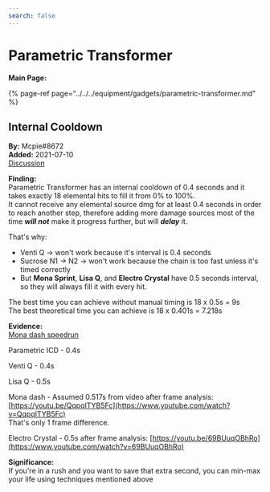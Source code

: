 ```yaml
---
search: false
---
```


# Parametric Transformer

**Main Page:**

{% page-ref page="../../../equipment/gadgets/parametric-transformer.md" %}

## Internal Cooldown

**By:** Mcpie#8672  
**Added:** 2021-07-10  
[Discussion](https://tickettool.xyz/direct?url=https://cdn.discordapp.com/attachments/859763876592877578/862607271769669652/transcript-parametric-transformer-speedrun.html)

**Finding:**  
Parametric Transformer has an internal cooldown of 0.4 seconds and it takes exactly 18 elemental hits to fill it from 0% to 100%.  
It cannot receive any elemental source dmg for at least 0.4 seconds in order to reach another step, therefore adding more damage sources most of the time ***will not*** make it progress further, but will ***delay*** it.

That's why:  
* Venti Q -> won't work because it's interval is 0.4 seconds  
* Sucrose N1 -> N2 -> won't work because the chain is too fast unless it's timed correctly  
* But **Mona Sprint**, **Lisa Q**, and **Electro Crystal** have 0.5 seconds interval, so they will always fill it with every hit.

The best time you can achieve without manual timing is 18 x 0.5s = 9s  
The best theoretical time you can achieve is 18 x 0.401s = 7.218s  

**Evidence:**  
[Mona dash speedrun](https://youtu.be/7ed8Xd8HX24)

Parametric ICD - 0.4s

Venti Q - 0.4s

Lisa Q - 0.5s

Mona dash - Assumed 0.517s from video after frame analysis: [https://youtu.be/QqpqITYB5Fc](https://www.youtube.com/watch?v=QqpqITYB5Fc)  
That's only 1 frame difference.

Electro Crystal - 0.5s after frame analysis: [https://youtu.be/69BUuqOBhRo](https://www.youtube.com/watch?v=69BUuqOBhRo)

**Significance:**  
If you're in a rush and you want to save that extra second, you can min-max your life using techniques mentioned above

